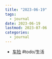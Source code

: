 ```yaml
---
title: "2023-06-19"
tags:
  - journal
date: 2023-06-19
lastmod: 2023-07-06
categories:
  - journal
---
```



- [车险](车险) #todo/生活
